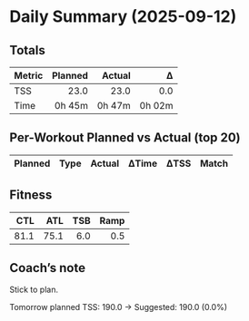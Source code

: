 # Daily Summary (2025-09-12)

## Totals

| Metric | Planned | Actual | Δ |
|---|---:|---:|---:|
| TSS | 23.0 | 23.0 | 0.0 |
| Time | 0h 45m | 0h 47m | 0h 02m |

## Per-Workout Planned vs Actual (top 20)

| Planned | Type | Actual | ΔTime | ΔTSS | Match |
|---|---|---|---:|---:|---|

## Fitness

| CTL | ATL | TSB | Ramp |
|---:|---:|---:|---:|
| 81.1 | 75.1 | 6.0 | 0.5 |

## Coach’s note

Stick to plan.


Tomorrow planned TSS: 190.0 → Suggested: 190.0 (0.0%)

